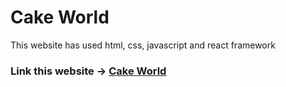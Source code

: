 # Cake World 

This website has used html, css, javascript and react framework

### Link this website -> [Cake World](https://cake-world-yba.netlify.app/)